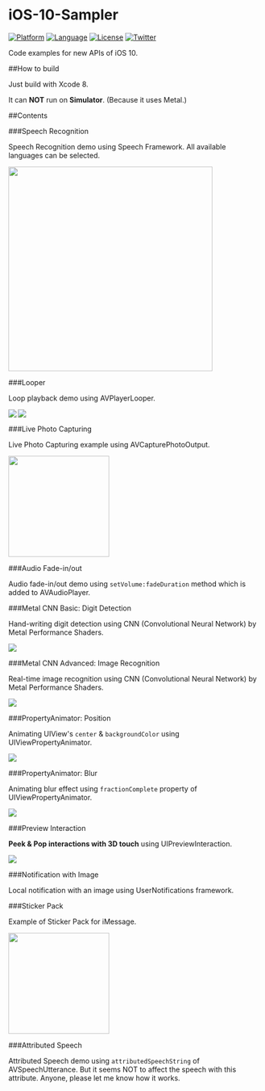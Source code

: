 # iOS-10-Sampler

[![Platform](http://img.shields.io/badge/platform-ios-blue.svg?style=flat
)](https://developer.apple.com/iphone/index.action)
[![Language](http://img.shields.io/badge/language-swift-brightgreen.svg?style=flat
)](https://developer.apple.com/swift)
[![License](http://img.shields.io/badge/license-MIT-lightgrey.svg?style=flat
)](http://mit-license.org)
[![Twitter](https://img.shields.io/badge/twitter-@shu223-blue.svg?style=flat)](http://twitter.com/shu223)


Code examples for new APIs of iOS 10.


##How to build

Just build with Xcode 8.

It can **NOT** run on **Simulator**. (Because it uses Metal.)


##Contents

###Speech Recognition

Speech Recognition demo using Speech Framework. All available languages can be selected.

<img src="README_resources/speechrecognition.jpg" width="405">

###Looper

Loop playback demo using AVPlayerLooper.

<img src="README_resources/loop_normal.gif" align="left">
<img src="README_resources/loop_short.gif">
<br clear="all">

###Live Photo Capturing

Live Photo Capturing example using AVCapturePhotoOutput.

<img src="README_resources/livephoto.jpg" width="200">

###Audio Fade-in/out

Audio fade-in/out demo using `setVolume:fadeDuration` method which is added to AVAudioPlayer.

###Metal CNN Basic: Digit Detection

Hand-writing digit detection using CNN (Convolutional Neural Network) by Metal Performance Shaders.

<img src="README_resources/digit.gif">

###Metal CNN Advanced: Image Recognition

Real-time image recognition using CNN (Convolutional Neural Network) by Metal Performance Shaders.

<img src="README_resources/imagerecog.gif">

###PropertyAnimator: Position

Animating UIView's `center` & `backgroundColor` using UIViewPropertyAnimator.

<img src="README_resources/animator1.gif">

###PropertyAnimator: Blur

Animating blur effect using `fractionComplete` property of UIViewPropertyAnimator.

<img src="README_resources/animator2.gif">

###Preview Interaction

**Peek & Pop interactions with 3D touch** using UIPreviewInteraction.

<img src="README_resources/peekpop.gif">

###Notification with Image

Local notification with an image using UserNotifications framework.

###Sticker Pack

Example of Sticker Pack for iMessage.

<img src="README_resources/stickers.jpg" width="200">

###Attributed Speech

Attributed Speech demo using `attributedSpeechString` of AVSpeechUtterance. But it seems NOT to affect the speech with this attribute. Anyone, please let me know how it works.
